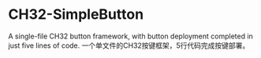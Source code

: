 # CH32-SimpleButton
A single-file CH32 button framework, with button deployment completed in just five lines of code.  一个单文件的CH32按键框架，5行代码完成按键部署。
